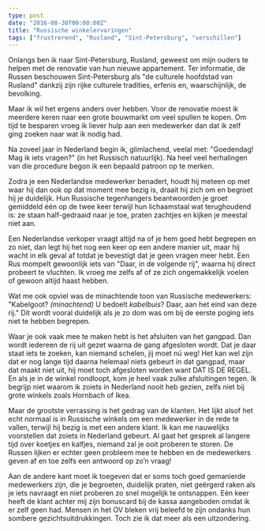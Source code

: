 ```yaml
---
type: post
date: "2016-08-30T00:00:00Z"
title: "Russische winkelervaringen"
tags: ["frustrerend", "Rusland", "Sint-Petersburg", "verschillen"]
---
```


Onlangs ben ik naar Sint-Petersburg, Rusland, geweest om mijn ouders te helpen met de renovatie van hun nieuwe appartement. Ter informatie, de Russen beschouwen Sint-Petersburg als "de culturele hoofdstad van Rusland" dankzij zijn rijke culturele tradities, erfenis en, waarschijnlijk, de bevolking.

Maar ik wil het ergens anders over hebben. Voor de renovatie moest ik meerdere keren naar een grote bouwmarkt om veel spullen te kopen. Om tijd te besparen vroeg ik liever hulp aan een medewerker dan dat ik zelf ging zoeken naar wat ik nodig had.

<!--more-->

Na zoveel jaar in Nederland begin ik, glimlachend, veelal met: "Goedendag! Mag ik iets vragen?" (in het Russisch natuurlijk). Na heel veel herhalingen van die procedure begon ik een bepaald patroon op te merken.

Zodra je een Nederlandse medewerker benadert, houdt hij meteen op met waar hij dan ook op dat moment mee bezig is, draait hij zich om en begroet hij je duidelijk. Hun Russische tegenhangers beantwoorden je groet gemiddeld één op de twee keer terwijl hun lichaamstaal wat terughoudend is: ze staan half-gedraaid naar je toe, praten zachtjes en kijken je meestal niet aan.

Een Nederlandse verkoper vraagt altijd na of je hem goed hebt begrepen en zo niet, dan legt hij het nog een keer op een andere manier uit, maar hij wacht in elk geval af totdat je bevestigt dat je geen vragen meer hebt. Een Rus mompelt gewoonlijk iets van "Daar, in de volgende rij", waarna hij direct probeert te vluchten. Ik vroeg me zelfs af of ze zich ongemakkelijk voelen of gewoon altijd haast hebben.

Wat me ook opviel was de minachtende toon van Russische medewerkers: "Kabelgoot? *(minachtend)* U bedoelt *kabelbuis*? Daar, aan het eind van deze rij." Dit wordt vooral duidelijk als je zo dom was om bij de eerste poging iets niet te hebben begrepen.

Waar je ook vaak mee te maken hebt is het afsluiten van het gangpad. Dan wordt iedereen de rij uit gezet waarna de gang afgesloten wordt. Dat je daar staat iets te zoeken, kan niemand schelen, jij moet nú weg! Het kan wel zijn dat er nog lange tijd daarna helemaal niets gebeurt in dat gangpad, maar dat maakt niet uit, hij moet toch afgesloten worden want DAT IS DE REGEL. En als je in de winkel rondloopt, kom je heel vaak zulke afsluitingen tegen. Ik begrijp niet waarom ik zoiets in Nederland nooit heb gezien, zelfs niet bij grote winkels zoals Hornbach of Ikea.

Maar de grootste verrassing is het gedrag van de klanten. Het lijkt alsof het echt normaal is in Russische winkels om een medewerker in de rede te vallen, terwijl hij bezig is met een andere klant. Ik kan me nauwelijks voorstellen dat zoiets in Nederland gebeurt. Al gaat het gesprek al langere tijd over koetjes en kalfjes, niemand zal je ooit proberen te storen. De Russen lijken er echter geen probleem mee te hebben en de medewerkers geven af en toe zelfs een antwoord op zo’n vraag!

Aan de andere kant moet ik toegeven dat er soms toch goed gemanierde medewerkers zijn, die je begroeten, duidelijk praten, niet geërgerd raken als je iets navraagt en niet proberen zo snel mogelijk te ontsnappen. Eén keer heeft de klant achter mij zijn bonuscard bij de kassa aangeboden omdat ik er zelf geen had. Mensen in het OV bleken vrij beleefd te zijn ondanks hun sombere gezichtsuitdrukkingen. Toch zie ik dat meer als een uitzondering.
